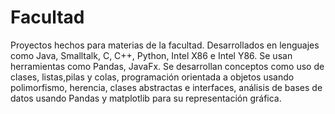# Facultad
Proyectos hechos para materias de la facultad. Desarrollados en lenguajes como Java, Smalltalk, C, C++, Python, Intel X86 e Intel Y86. Se usan herramientas como Pandas, JavaFx. Se desarrollan conceptos como uso de clases, listas,pilas y colas, programación orientada a objetos usando polimorfismo, herencia, clases abstractas e interfaces, análisis de bases de datos usando Pandas y matplotlib para su representación gráfica.
